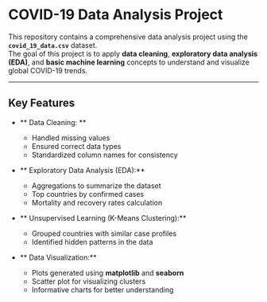 # COVID-19 Data Analysis Project

This repository contains a comprehensive data analysis project using the **`covid_19_data.csv`** dataset.  
The goal of this project is to apply **data cleaning**, **exploratory data analysis (EDA)**, and **basic machine learning** concepts to understand and visualize global COVID-19 trends.

---

##  Key Features

- ** Data Cleaning: **  
  - Handled missing values  
  - Ensured correct data types  
  - Standardized column names for consistency  

- ** Exploratory Data Analysis (EDA):**  
  - Aggregations to summarize the dataset  
  - Top countries by confirmed cases  
  - Mortality and recovery rates calculation  

- ** Unsupervised Learning (K-Means Clustering):**  
  - Grouped countries with similar case profiles  
  - Identified hidden patterns in the data  

- ** Data Visualization:**  
  - Plots generated using **matplotlib** and **seaborn**  
  - Scatter plot for visualizing clusters  
  - Informative charts for better understanding  
